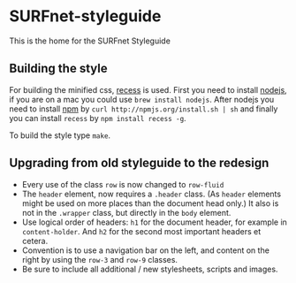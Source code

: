 # SURFnet-styleguide

This is the home for the SURFnet Styleguide

## Building the style

For building the minified css, [recess] is used. First you need to install [nodejs], if you are on a mac you could use `brew install nodejs`.
After nodejs you need to install [npm] by `curl http://npmjs.org/install.sh | sh` and finally you can install `recess` by `npm install recess -g`.

To build the style type `make`.

[nodejs]: http://nodejs.org
[npm]: http://npmjs.org
[recess]: http://twitter.github.com/recess


## Upgrading from old styleguide to the redesign

* Every use of the class `row` is now changed to `row-fluid`
* The `header` element, now requires a `.header` class. (As `header` elements might be used on more places than the document head only.) It also is not in the `.wrapper` class, but directly in the `body` element.
* Use logical order of headers: `h1` for the document header, for example in `content-holder`. And `h2` for the second most important headers et cetera.
* Convention is to use a navigation bar on the left, and content on the right by using the `row-3` and `row-9` classes.
* Be sure to include all additional / new stylesheets, scripts and images.